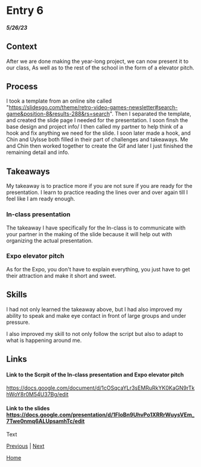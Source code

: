  # Entry 6
##### 5/26/23

## Context
After we are done making the year-long project, we can now present it to our class, As well as to the rest of the school in the form of a elevator pitch. 
## Process
I took a template from an online site called "https://slidesgo.com/theme/retro-video-games-newsletter#search-game&position-8&results-288&rs=search". Then I separated the template, and created the slide page I needed for the presentation. I soon finsh the base design and project info/ I then called my partner to help think of a hook and fix anything we need for the slide. I soon later made a hook, and Chin and Uylsse both filled in their part of challenges and takeaways. Me and Chin then worked together to create the Gif and later I just finished the remaining detail and info.
## Takeaways
My takeaway is to practice more if you are not sure if you are ready for the presentation. I learn to practice reading the lines over and over again till I feel like I am ready enough.
### In-class presentation 
The takeaway I have specifically for the In-class is to communicate with your partner in the making of the slide because it will help out with organizing the actual presentation.
### Expo elevator pitch 
As for the Expo, you don't have to explain everything, you just have to get their attraction and make it short and sweet.

## Skills
I had not only learned the takeaway above, but I had also improved my ability to speak and make eye contact in front of large groups and under pressure.

I also improved my skill to not only follow the script but also to adapt to what is happening around me.
## Links
#### Link to the Scrpit of the In-class presentation and Expo elevator pitch 
https://docs.google.com/document/d/1cOSqcaYLr3sEMRuRkYK0KaGN9rTkhWoY8r0M54U37Bg/edit

#### Link to the slides https://docs.google.com/presentation/d/1FIoBn9UhvPo1XRRrWuysVEm_7Twe0nmq6ALUpsamhTc/edit

Text
 
[Previous](entry05.md) | [Next](entry07.md)

[Home](../README.md) 